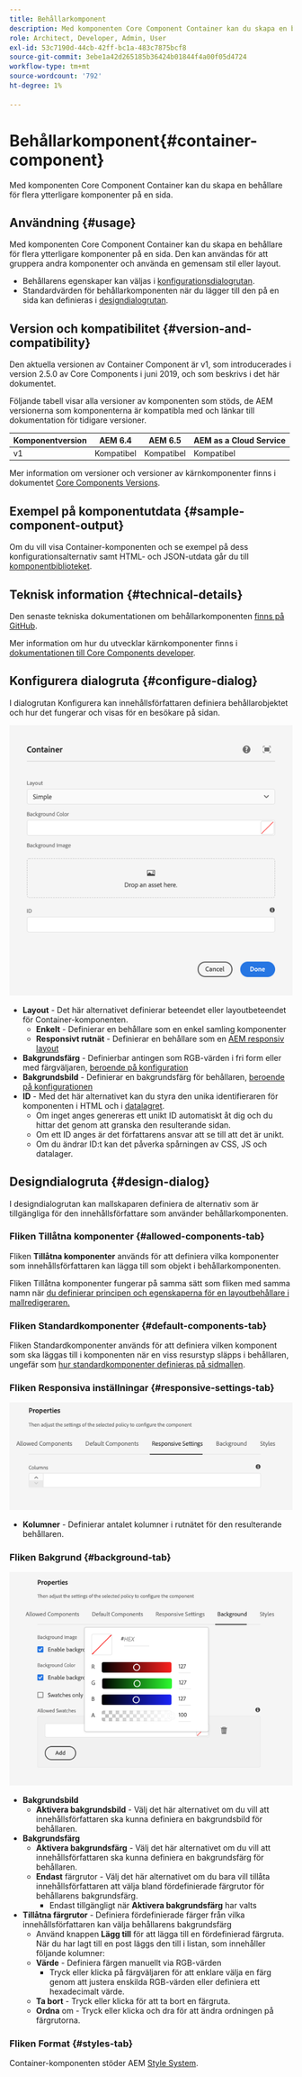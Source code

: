 ```yaml
---
title: Behållarkomponent
description: Med komponenten Core Component Container kan du skapa en behållare för flera ytterligare komponenter på en sida.
role: Architect, Developer, Admin, User
exl-id: 53c7190d-44cb-42ff-bc1a-483c7875bcf8
source-git-commit: 3ebe1a42d265185b36424b01844f4a00f05d4724
workflow-type: tm+mt
source-wordcount: '792'
ht-degree: 1%

---
```


# Behållarkomponent{#container-component}

Med komponenten Core Component Container kan du skapa en behållare för flera ytterligare komponenter på en sida.

## Användning {#usage}

Med komponenten Core Component Container kan du skapa en behållare för flera ytterligare komponenter på en sida. Den kan användas för att gruppera andra komponenter och använda en gemensam stil eller layout.

* Behållarens egenskaper kan väljas i [konfigurationsdialogrutan](#configure-dialog).
* Standardvärden för behållarkomponenten när du lägger till den på en sida kan definieras i [designdialogrutan](#design-dialog).

## Version och kompatibilitet {#version-and-compatibility}

Den aktuella versionen av Container Component är v1, som introducerades i version 2.5.0 av Core Components i juni 2019, och som beskrivs i det här dokumentet.

Följande tabell visar alla versioner av komponenten som stöds, de AEM versionerna som komponenterna är kompatibla med och länkar till dokumentation för tidigare versioner.

| Komponentversion | AEM 6.4 | AEM 6.5 | AEM as a Cloud Service |
|--- |--- |---|---|
| v1 | Kompatibel | Kompatibel | Kompatibel |

Mer information om versioner och versioner av kärnkomponenter finns i dokumentet [Core Components Versions](/help/versions.md).

## Exempel på komponentutdata {#sample-component-output}

Om du vill visa Container-komponenten och se exempel på dess konfigurationsalternativ samt HTML- och JSON-utdata går du till [komponentbiblioteket](https://adobe.com/go/aem_cmp_library_container).

## Teknisk information {#technical-details}

Den senaste tekniska dokumentationen om behållarkomponenten [finns på GitHub](https://adobe.com/go/aem_cmp_tech_container_v1).

Mer information om hur du utvecklar kärnkomponenter finns i [dokumentationen till Core Components developer](/help/developing/overview.md).

## Konfigurera dialogruta {#configure-dialog}

I dialogrutan Konfigurera kan innehållsförfattaren definiera behållarobjektet och hur det fungerar och visas för en besökare på sidan.

![Dialogrutan Redigera för behållarkomponenten](/help/assets/container-edit.png)

* **Layout**  - Det här alternativet definierar beteendet eller layoutbeteendet för Container-komponenten.
   * **Enkelt**  - Definierar en behållare som en enkel samling komponenter
   * **Responsivt rutnät**  - Definierar en behållare som en  [AEM responsiv layout](https://docs.adobe.com/content/help/en/experience-manager-cloud-service/sites/authoring/features/responsive-layout.html)
* **Bakgrundsfärg**  - Definierbar antingen som RGB-värden i fri form eller med färgväljaren,  [beroende på konfiguration](#background-tab)
* **Bakgrundsbild**  - Definierar en bakgrundsfärg för behållaren,   [beroende på konfigurationen](#background-tab)
* **ID**  - Med det här alternativet kan du styra den unika identifieraren för komponenten i HTML och i  [datalagret](/help/developing/data-layer/overview.md).
   * Om inget anges genereras ett unikt ID automatiskt åt dig och du hittar det genom att granska den resulterande sidan.
   * Om ett ID anges är det författarens ansvar att se till att det är unikt.
   * Om du ändrar ID:t kan det påverka spårningen av CSS, JS och datalager.

## Designdialogruta {#design-dialog}

I designdialogrutan kan mallskaparen definiera de alternativ som är tillgängliga för den innehållsförfattare som använder behållarkomponenten.

### Fliken Tillåtna komponenter {#allowed-components-tab}

Fliken **Tillåtna komponenter** används för att definiera vilka komponenter som innehållsförfattaren kan lägga till som objekt i behållarkomponenten.

Fliken Tillåtna komponenter fungerar på samma sätt som fliken med samma namn när [du definierar principen och egenskaperna för en layoutbehållare i mallredigeraren.](https://docs.adobe.com/content/help/en/experience-manager-cloud-service/sites/authoring/features/templates.html)

### Fliken Standardkomponenter {#default-components-tab}

Fliken Standardkomponenter används för att definiera vilken komponent som ska läggas till i komponenten när en viss resurstyp släpps i behållaren, ungefär som [hur standardkomponenter definieras på sidmallen](https://docs.adobe.com/content/help/en/experience-manager-cloud-service/sites/authoring/features/templates.html).

### Fliken Responsiva inställningar {#responsive-settings-tab}

![Fliken Responsiva inställningar i designdialogrutan för behållarkomponenten](/help/assets/container-design-responsive.png)

* **Kolumner**  - Definierar antalet kolumner i rutnätet för den resulterande behållaren.

### Fliken Bakgrund {#background-tab}

![Fliken Bakgrund i designdialogrutan för behållarkomponenten](/help/assets/container-design-background.png)

* **Bakgrundsbild**
   * **Aktivera bakgrundsbild**  - Välj det här alternativet om du vill att innehållsförfattaren ska kunna definiera en bakgrundsbild för behållaren.
* **Bakgrundsfärg**
   * **Aktivera bakgrundsfärg**  - Välj det här alternativet om du vill att innehållsförfattaren ska kunna definiera en bakgrundsfärg för behållaren.
   * **Endast**  färgrutor - Välj det här alternativet om du bara vill tillåta innehållsförfattaren att välja bland fördefinierade färgrutor för behållarens bakgrundsfärg.
      * Endast tillgängligt när **Aktivera bakgrundsfärg** har valts
* **Tillåtna färgrutor**  - Definiera fördefinierade färger från vilka innehållsförfattaren kan välja behållarens bakgrundsfärg
   * Använd knappen **Lägg till** för att lägga till en fördefinierad färgruta. När du har lagt till en post läggs den till i listan, som innehåller följande kolumner:
   * **Värde**  - Definiera färgen manuellt via RGB-värden
      * Tryck eller klicka på färgväljaren för att enklare välja en färg genom att justera enskilda RGB-värden eller definiera ett hexadecimalt värde.
   * **Ta bort**  - Tryck eller klicka för att ta bort en färgruta.
   * **Ordna**  om - Tryck eller klicka och dra för att ändra ordningen på färgrutorna.

### Fliken Format {#styles-tab}

Container-komponenten stöder AEM [Style System](/help/get-started/authoring.md#component-styling).
